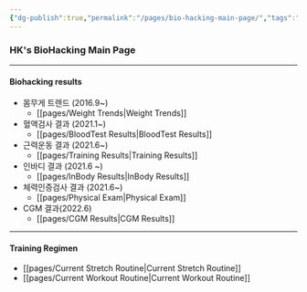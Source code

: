 ```yaml
---
{"dg-publish":true,"permalink":"/pages/bio-hacking-main-page/","tags":"gardenEntry","dgHomeLink":true,"dgPassFrontmatter":false}
---
```



### HK's BioHacking Main Page



<div style="page-break-after: always;"></div>

---

#### Biohacking results

- 몸무게 트렌드 (2016.9~)
	- [[pages/Weight Trends|Weight Trends]]
- 혈액검사 결과 (2021.1~)
	- [[pages/BloodTest Results|BloodTest Results]]
- 근력운동 결과 (2021.6~)
	- [[pages/Training Results|Training Results]]
- 인바디 결과 (2021.6 ~)
	- [[pages/InBody Results|InBody Results]]
- 체력인증검사 결과 (2021.6~)
	- [[pages/Physical Exam|Physical Exam]]
- CGM 결과(2022.6)
	- [[pages/CGM Results|CGM Results]]


<div style="page-break-after: always;"></div>

---

#### Training Regimen
- [[pages/Current Stretch Routine|Current Stretch Routine]]
- [[pages/Current Workout Routine|Current Workout Routine]]




